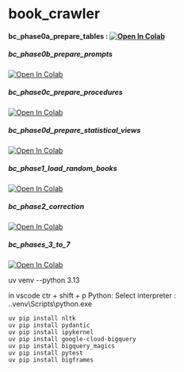 # book_crawler

#### bc_phase0a_prepare_tables : [![Open In Colab](https://colab.research.google.com/assets/colab-badge.svg)](https://colab.research.google.com/github/jj123451/book_crawler/blob/main/bc_phase0a_prepare_tables.ipynb)
##### bc_phase0b_prepare_prompts
[![Open In Colab](https://colab.research.google.com/assets/colab-badge.svg)](https://colab.research.google.com/github/jj123451/book_crawler/blob/main/bc_phase0b_prepare_prompts.ipynb)
##### bc_phase0c_prepare_procedures
[![Open In Colab](https://colab.research.google.com/assets/colab-badge.svg)](https://colab.research.google.com/github/jj123451/book_crawler/blob/main/bc_phase0c_prepare_procedures.ipynb)
##### bc_phase0d_prepare_statistical_views
[![Open In Colab](https://colab.research.google.com/assets/colab-badge.svg)](https://colab.research.google.com/github/jj123451/book_crawler/blob/main/bc_phase0d_prepare_statistical_views.ipynb)


##### bc_phase1_load_random_books
[![Open In Colab](https://colab.research.google.com/assets/colab-badge.svg)](https://colab.research.google.com/github/jj123451/book_crawler/blob/main/bc_phase1_load_random_books.ipynb)
##### bc_phase2_correction
[![Open In Colab](https://colab.research.google.com/assets/colab-badge.svg)](https://colab.research.google.com/github/jj123451/book_crawler/blob/main/bc_phase2_correction.ipynb)


##### bc_phases_3_to_7
[![Open In Colab](https://colab.research.google.com/assets/colab-badge.svg)](https://colab.research.google.com/github/jj123451/book_crawler/blob/main/bc_phases_3_to_7.ipynb)

uv venv --python 3.13

in vscode
ctr + shift + p Python: Select interpreter : .\.venv\Scripts\python.exe

```
uv pip install nltk
uv pip install pydantic
uv pip install ipykernel
uv pip install google-cloud-bigquery
uv pip install bigquery_magics
uv pip install pytest
uv pip install bigframes
```